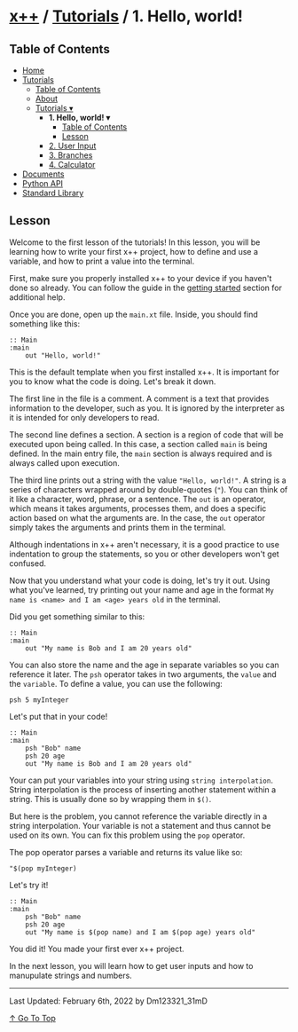 # [x++](../../README.md) / [Tutorials](../tutorials.md) / 1. Hello, world!

## Table of Contents

- [Home](../../README.md)
- [Tutorials](../tutorials.md)
    - [Table of Contents](#table-of-contents)
    - [About](#about)
    - [Tutorials ▾](#tutorials)
        - **1. Hello, world! ▾**
            - [Table of Contents](#table-of-contents)
            - [Lesson](#lesson)
        - [2. User Input](./2userInput.md)
        - [3. Branches](./3branches.md)
        - [4. Calculator](./4calculator.md)
- [Documents](../documents.md)
- [Python API](../standardLibrary.md)
- [Standard Library](../pythonAPI.md)

## Lesson

Welcome to the first lesson of the tutorials! In this lesson, you will be learning how to write your first x++ project, how to define and use a variable, and how to print a value into the terminal.

First, make sure you properly installed x++ to your device if you haven't done so already. You can follow the guide in the [getting started](../../README.md#getting-started) section for additional help.

Once you are done, open up the `main.xt` file. Inside, you should find something like this:

```xt
:: Main
:main
    out "Hello, world!"
```

This is the default template when you first installed x++. It is important for you to know what the code is doing. Let's break it down.

The first line in the file is a comment. A comment is a text that provides information to the developer, such as you. It is ignored by the interpreter as it is intended for only developers to read.

The second line defines a section. A section is a region of code that will be executed upon being called. In this case, a section called `main` is being defined. In the main entry file, the `main` section is always required and is always called upon execution.

The third line prints out a string with the value `"Hello, world!"`. A string is a series of characters wrapped around by double-quotes (`"`). You can think of it like a character, word, phrase, or a sentence. The `out` is an operator, which means it takes arguments, processes them, and does a specific action based on what the arguments are. In the case, the `out` operator simply takes the arguments and prints them in the terminal.

Although indentations in x++ aren't necessary, it is a good practice to use indentation to group the statements, so you or other developers won't get confused.

Now that you understand what your code is doing, let's try it out. Using what you've learned, try printing out your name and age in the format `My name is <name> and I am <age> years old` in the terminal.

Did you get something similar to this:

```xt
:: Main
:main
    out "My name is Bob and I am 20 years old"
```

You can also store the name and the age in separate variables so you can reference it later. The `psh` operator takes in two arguments, the `value` and the `variable`. To define a value, you can use the following:

```xt
psh 5 myInteger
```

Let's put that in your code!

```xt
:: Main
:main
    psh "Bob" name
    psh 20 age
    out "My name is Bob and I am 20 years old"
```

Your can put your variables into your string using `string interpolation`. String interpolation is the process of inserting another statement within a string. This is usually done so by wrapping them in `$()`.

But here is the problem, you cannot reference the variable directly in a string interpolation. Your variable is not a statement and thus cannot be used on its own. You can fix this problem using the `pop` operator.

The pop operator parses a variable and returns its value like so:

```xt
"$(pop myInteger)
```

Let's try it!

```xt
:: Main
:main
    psh "Bob" name
    psh 20 age
    out "My name is $(pop name) and I am $(pop age) years old"
```

You did it! You made your first ever x++ project.

In the next lesson, you will learn how to get user inputs and how to manupulate strings and numbers.

---

Last Updated: February 6th, 2022 by Dm123321_31mD

[↑ Go To Top](#x--tutorials--1-hello-world)